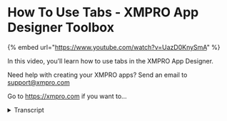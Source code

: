 # How To Use Tabs - XMPRO App Designer Toolbox
{% embed url="https://www.youtube.com/watch?v=UazD0KnySmA" %}



In this video, you’ll learn how to use tabs in the XMPRO App Designer.

Need help with creating your XMPRO apps? Send an email to support@xmpro.com

Go to https://xmpro.com if you want to...
<details>
<summary>Transcript</summary>In this video, you’ll learn how to use tabs in the XMPRO App Designer.

Need help with creating your XMPRO apps? Send an email to support@xmpro.com

Go to https://xmpro.com if you want to...
welcome to another training video from

XM Pro today we will be looking at the

tabs control and how to use it in app

designer so as you can see I have a

blank page here and under the layout

controls there's a control called tabs I

can drag that across if I want to use it

and that will give me a control over as

the name suggests I will have the option

to create multiple tabs and then each

tab can can have a content unique to

that tab when I drag it you will notice

that it has one tab and the place holder

where the content for that tab needs to

go I can very quickly add more tabs by

clicking on the header and then clicking

the plus button that gives me another

tab now when I click on the header I

have a few options to configure its

appearance with first of course is if I

want to change its its text or the title

that it is displaying for example I can

call it summary I can also choose an

icon for it out of the preset icons that

are available which can be anything and

then for the second tab I can do the

same stuff

so that gives me 2 unique tabs now each

tab has a content area as you can see

it's when I hover over it it says

summary content and over there I can add

the content for that tab let's say I

want to display a quick gauge over here

and the details 1 maybe I want to

display a grid one more option that I

have is if I click on the tabs control

itself which is over there I can either

go to layers and then then find it and

select it all I can click on the header

and then when I click the arrow above it

gives me the same tabs control I can

then look at the config options for the

tabs control as a whole and there I have

some options like tooltip I can also

choose which index or tab index should

be selected when the page loads 0 is the

first one would be the second one

visible or invisible is basically if you

want to hide the control in behavior we

just have an option if you want to

disable the control altogether so I'll

save this much and launch the app and we

can see what it means so as you can see

I have two tabs the first tab is the

sling the gauge that I put in and the

next tab is displaying a grid but of

course we did not mat that grid to

anything so it says no data now one last

thing we can do with the tab control is

that instead of displaying static tabs

we can bind the control itself so I'll

choose the tabs control and in block

properties you'll see I have a

datasource option but that allows me to

do is that I can choose a data source

and then whatever content or header

template I design over here will be

replicated on runtime for every data

item that is received from the data

source

so you can design one tab but on the

runtime you will see a tab for every row

or every item returned by your dinosaurs

now this option is very useful if you

want to create a bit of a template so if

I click on the header now you'll see I

can instead of giving it a static title

I can give it a dynamic title and choose

an item which is coming from my data

source like name so what will now happen

is that for every row that is returned

it's name will be a tab will be added

for it and and the name of that item

will be displayed for each tab header

then in the content area I can define

some template for example I put a field

set and then I put for example a text

control you will see that it will let me

find its value to a dynamic value that

is coming from the data source and that

will then display the health score for

the row or the data item that this tab

is representing and now when the page

loads you will notice that it has loaded

a tab for every row or that icon that it

received from the data source the

headers reflect that and then each one

of them has content based on that row so

that's how you use a tab control in app

designer thank you so much for watching
</details>